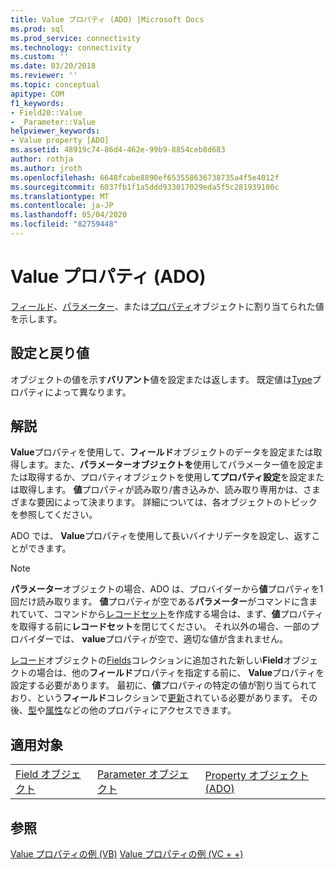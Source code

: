 ```yaml
---
title: Value プロパティ (ADO) |Microsoft Docs
ms.prod: sql
ms.prod_service: connectivity
ms.technology: connectivity
ms.custom: ''
ms.date: 03/20/2018
ms.reviewer: ''
ms.topic: conceptual
apitype: COM
f1_keywords:
- Field20::Value
- _Parameter::Value
helpviewer_keywords:
- Value property [ADO]
ms.assetid: 48919c74-86d4-462e-99b9-8854ceb8d683
author: rothja
ms.author: jroth
ms.openlocfilehash: 6648fcabe8890ef653558636738735a4f5e4012f
ms.sourcegitcommit: 6037fb1f1a5ddd933017029eda5f5c281939100c
ms.translationtype: MT
ms.contentlocale: ja-JP
ms.lasthandoff: 05/04/2020
ms.locfileid: "82759448"
---
```

# <a name="value-property-ado"></a>Value プロパティ (ADO)

[フィールド](../../../ado/reference/ado-api/field-object.md)、[パラメーター](../../../ado/reference/ado-api/parameter-object.md)、または[プロパティ](../../../ado/reference/ado-api/property-object-ado.md)オブジェクトに割り当てられた値を示します。
  
## <a name="settings-and-return-values"></a>設定と戻り値

オブジェクトの値を示す**バリアント**値を設定または返します。 既定値は[Type](../../../ado/reference/ado-api/type-property-ado.md)プロパティによって異なります。
  
## <a name="remarks"></a>解説

**Value**プロパティを使用して、**フィールド**オブジェクトのデータを設定または取得します。また、**パラメーターオブジェクトを**使用してパラメーター値を設定または取得するか、プロパティオブジェクトを使用し**てプロパティ設定**を設定または取得します。 **値**プロパティが読み取り/書き込みか、読み取り専用かは、さまざまな要因によって決まります。 詳細については、各オブジェクトのトピックを参照してください。

ADO では、 **Value**プロパティを使用して長いバイナリデータを設定し、返すことができます。
  
> [!NOTE]
> **パラメーター**オブジェクトの場合、ADO は、プロバイダーから**値**プロパティを1回だけ読み取ります。 **値**プロパティが空である**パラメーター**がコマンドに含まれていて、コマンドから[レコードセット](../../../ado/reference/ado-api/recordset-object-ado.md)を作成する場合は、まず、**値**プロパティを取得する前に**レコードセット**を閉じてください。 それ以外の場合、一部のプロバイダーでは、 **value**プロパティが空で、適切な値が含まれません。
> 
> [レコード](../../../ado/reference/ado-api/record-object-ado.md)オブジェクトの[Fields](../../../ado/reference/ado-api/fields-collection-ado.md)コレクションに追加された新しい**Field**オブジェクトの場合は、他の**フィールド**プロパティを指定する前に、 **Value**プロパティを設定する必要があります。 最初に、**値**プロパティの特定の値が割り当てられており、という**フィールド**コレクションで[更新](../../../ado/reference/ado-api/update-method.md)されている必要があります。 その後、[型](../../../ado/reference/ado-api/type-property-ado.md)や[属性](../../../ado/reference/ado-api/attributes-property-ado.md)などの他のプロパティにアクセスできます。
  
## <a name="applies-to"></a>適用対象
  
||||  
|-|-|-|  
|[Field オブジェクト](../../../ado/reference/ado-api/field-object.md)|[Parameter オブジェクト](../../../ado/reference/ado-api/parameter-object.md)|[Property オブジェクト (ADO)](../../../ado/reference/ado-api/property-object-ado.md)|
  
## <a name="see-also"></a>参照

[Value プロパティの例 (VB)](../../../ado/reference/ado-api/value-property-example-vb.md) 
[Value プロパティの例 (VC + +)](../../../ado/reference/ado-api/value-property-example-vc.md) 
